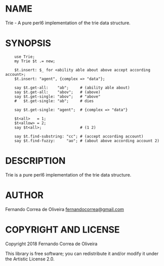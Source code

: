 NAME
====

Trie - A pure perl6 implementation of the trie data structure.

SYNOPSIS
========

```perl6
    use Trie;
    my Trie $t .= new;

    $t.insert: $_ for <ability able about above accept according account>;
    $t.insert: "agent", {complex => "data"};

    say $t.get-all:    "ab";     # (ability able about)
    say $t.get-all:    "abov";   # (above)
    say $t.get-single: "abov";   # "above"
    #   $t.get-single: "ab";     # dies

    say $t.get-single: "agent";  # {complex => "data"}

    $t<all>   = 1;
    $t<allow> = 2;
    say $t<all>;                 # (1 2)

    say $t.find-substring: "cc"; # (accept according account)
    say $t.find-fuzzy:     "ao"; # (about above according account 2)
```

DESCRIPTION
===========

Trie is a pure perl6 implementation of the trie data structure.

AUTHOR
======

Fernando Correa de Oliveira <fernandocorrea@gmail.com>

COPYRIGHT AND LICENSE
=====================

Copyright 2018 Fernando Correa de Oliveira

This library is free software; you can redistribute it and/or modify it under the Artistic License 2.0.

